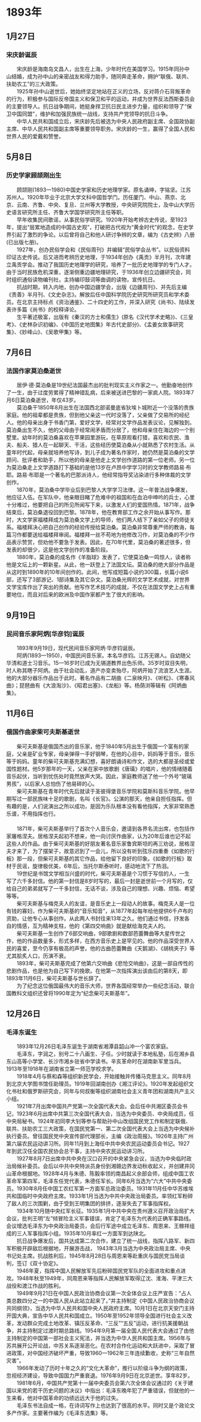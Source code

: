 # 1893年
## 1月27日
### 宋庆龄诞辰
　　宋庆龄是海南岛文昌人，出生在上海，少年时代在美国学习。1915年同孙中山结婚，成为孙中山的亲密战友和得力助手，随同奔走革命，拥护“联俄、联共、扶助农工”的三大政策。<br>　　1925年孙中山逝世后，她始终坚定地站在正义的立场，反对蒋介石背叛革命的行为，积极参与国际反帝国主义和保卫和平的运动，并成为世界反法西斯委员会的主要领导人。抗日战争期间，她挺身捍卫抗日民主进步力量，组织和领导了“保卫中国同盟”，维护和加强民族统一战线，支持共产党领导的抗日斗争。<br>　　中华人民共和国成立后，宋庆龄先后被选为中央人民政府副主席、全国政协副主席、中华人民共和国副主席等重要领导职务。宋庆龄的一生，赢得了全国人民和世界人民的爱戴和赞誉。
## 5月8日
### 历史学家顾颉刚出生
　　顾颉刚(1893一1980)中国史学家和历史地理学家。原名诵坤，字铭坚。江苏苏州人。1920年毕业于北京大学文科中国哲学门。历任厦门、中山、燕京、北京、云南、齐鲁、中央、复旦、兰州等大学教授，中央研究院院士，及中山大学历史语言研究所主任、齐鲁大学国学研究所主任等职。<br>　　早年收集民间歌谣，从事民俗学研究。1920年开始考辨古史传说，至1923年，提出“层累地造成的中国古史观”，打破把古代视为“黄金时代”的观念，在史学界引起了激烈的争论。以后曾将自己和他人研讨争辨的文章，编为《古史辨》八册(已出版七册)。<br>　　1927年，创办民俗学会和《民俗周刊》并编辑“民俗学会丛书”。以民俗资料印证古史传说。后又进而考辨历史地理，于1934年创办《禹贡》半月刊，次年建立禹贡学会。推动了我国历史地理学的研究，培养了一批历史地理学的专门人才。由于当时民族危机深重，逐渐侧重边疆地理研究，于1936年创立边疆研究会，同时组织通俗读物编刊社，主持编印鼓词等曲调的读物，宣传抗日。<br>　　抗战时期，转入内地，创办中国边疆学会，出版《边疆周刊》、并先后主编《责善》半月刊、《文史杂志》。解放后任中国科学院历史研究所研究员和学术委员。在北京主持标点《资治通鉴》、二十四史的工作，并深入研究《尚书》、陆续发表许多篇《尚书》的校释译论。<br>　　生平著述极富，出版有《秦汉的方士和儒生》(原名《汉代学术史略》)、《三皇考》、《史林杂识初编》、《中国历史地图集》年古代史部分)、《孟姜女故事研究集》、《妙峰山》、《吴歌甲集》等。
## 7月6日
### 法国作家莫泊桑逝世
　　居伊·德·莫泊桑是19世纪法国最杰出的批判现实主义作家之一。他勤奋地创作了一生，由于过度劳累得了精神错乱病，后来被送进巴黎的一家疯人院。1893年7月6日莫泊桑逝世，年仅43岁。<br>　　莫泊桑干1850年8月出生在法国西北部诺曼底省狄埃卜城附近一个没落的贵族家庭。他的祖辈都是贵族，但到他父亲这一代时没落了，父亲做了交易所的经纪人。他的母亲出身于书香门第，爱好文学，经常对文学作品发表议论，见解独到。莫泊桑出生不久，他的父母由于经常闹矛盾而分居了，他和母亲住在海边的一个别墅里。幼年时的莫泊桑喜欢在苹果园里游玩，在草原观看打猎，喜欢和农民、渔夫、船夫、猎人在一起聊天、干活，这些经历使莫泊桑从小就熟悉了农村生活。从童年时代起，母亲就培养他写诗，到儿子成为著名作家时，她仍然是莫泊桑的文学顾问、批评者和助手，所以他的母亲是他走上文学创作道路的第一位老师。另一位为莫泊桑走上文学道路打下基础的是他13岁在卢昂中学学习时的文学教师路易·布耶。路易·布耶是一个著名的巴那派诗人，他经常指导奖沾染进行多种体裁的文学创作。<br>　　1870年，莫泊桑中学毕业后到巴黎人大学学习法律。这一年普法战争爆发，他应征入伍。在军队中，他亲眼目睹了危难中的祖国和在血泊中呻吟的兵士，心里十分难过，他要把自己的所见所闻写下来，以激发人们的爱国热情。1871年，战争结束后，莫泊桑退役回到巴黎。1878年，他在教育部工作之余开始从事写作。那时，大文学家福楼拜成为莫泊桑文学上的导师，他们两人结下了亲如父子的师徒关系。福楼拜决心把自己创作的经验传授给莫泊桑。莫泊桑非常尊重严师的教诲，每篇习作都要送给福楼拜审阅。福楼拜一丝不苟地为他修改习作，对莫泊桑的不少作品表示赞赏，但劝他不要急于发表。因此，在70年代里，莫泊桑的著述很多，但发表的却很少，这是他文学创作的准备阶段。<br>　　1880年，莫泊桑的成名作《羊脂球》发表了，它使莫泊桑一鸣惊人，读者称他是文坛上的一颗新星。从此，他一跃登上了法国文坛。莫泊桑的绝大部分作品是从这时到1890年的10年间创作的。此间，他写成短篇小说约300篇，长篇小说6部，还写了3部游记、1部诗集及其它杂文。莫泊桑光辉的文学艺术成就，对世界文学宝库作出了突出的贡献。他写作艺术技巧的成就，不仅在法国文学史上占有重要地位，而且对后来的欧洲及中国作家都产生了很大的影响。
## 9月19日
### 民间音乐家阿炳[华彦钧]诞辰
　　1893年9月19日，现代民间音乐家阿炳·华彦钧诞辰。<br>　　阿炳(1893—1950)，中国民间音乐家。本名华彦钧。江苏无锡人。自幼随父华清和道士习音乐。15—16岁时已成为无锡道教界出色乐师。35岁时双目失明，时人称其瞎子阿炳。由于社会动乱，道产亦变卖殆尽，阿炳开始了流浪艺人生涯。他的大部分器乐作品出于此时。著名作品有二胡曲《二泉映月》、《听松》、《寒春风曲》；琵琶曲有《大浪淘沙》、《昭君出塞》、《龙船》等。杨荫浏等辑有《阿炳曲集》。
## 11月6日
### 俄国作曲家柴可夫斯基逝世
　　柴可夫斯基是俄国杰出的音乐家，他于1840年5月出生于俄国一个富有的家庭，父亲是矿业专家，母亲弹得一手好钢琴，在他的心目中，妈妈等于音乐，音乐等于妈妈。童年的柴可夫斯基充满幻想，喜好朗诵诗和作文，选的大都是圣经或爱国性题材。他5岁那年的一天，父亲在家中放歌剧《唐璜》的唱片，他的情绪随着音乐起伏，当听到忧伤处时竟然放声大哭。因此，家庭教师送了他一个外号“玻璃男孩”，以后家人总怕伤了他易碎的心。<br>　　柴可夫斯基在青年时代先后就读于圣彼得堡音乐学院和莫斯科音乐学院。他早期写过一部民族味十足的歌剧，名叫《长官》。公演的那天，他亲自担任指挥。但有趣的是，人们说演出之所以成功，是因为乐队根本没有看他指挥，大家非常熟悉乐谱，不用指挥也行。<br>　　<br>　　1871年，柴可夫斯基举行了首次个人音乐会，邀请到各界名流出席，也包括作家屠格涅夫。居格涅夫起初不想来，他一向讨厌作曲家，认为20年后谁也记不起这些人的作品。由于柴可夫斯基的好朋友著名音乐家鲁宾斯坦的再三劝说，居格涅夫才来了，为了摆架子，故意迟到了一会儿，所以没有听到弦乐四重奏《如歌的行板》那一段，但柴可夫斯基的其它作品，给他留下良好的印象。《如歌的行板》取材于民谣，旋律极优美，6年后，当托尔斯泰听时，感动地流下了热泪。<br>　　19世纪是书馆文学相当兴盛的时代，柴可夫斯基是个习惯于写信的人，一生写了六千多封信。他的第一封信是8岁时写的，最后一封是逝世前一个月写的，仅给自己的弟弟就写了一千多封信，无话不谈，涉及自己的理想、兴趣、烦恼、希望等等。<br>　　柴可夫斯基与梅克夫人的友谊，是音乐史上一段动人的故事。梅克夫人是一位有钱的寡妇，作为柴可夫斯基的“音乐知音”，从1877年起每年给他提供6千卢布的资助，让他专心从事创作。从此两人书封往来13年之久。他们通过书信，抒发各自的情感，互为精神支柱，他的《第四交响曲》就是献给海克夫人的。<br>　　柴可夫斯基一生创作了6部交响曲，9部歌剧和数部芭蕾舞曲等大星传世之作，他的作品数量多，形式多样，在西方音乐史上是罕见的。他的作品深受世界人民的喜爱，至今仍享有极高的声誉。他的古曲芭蕾舞曲《天鹅湖》、《胡桃夹子》等尤其脍炙人口，历演不衰。<br>　　1893年，柴可夫斯基完成了他第六交响曲《悲怆交响曲》，这是一部自传性的悲剧作品，也是他为自己写下的挽歌。在他第一次指挥演出该由后的第8天，即1893年11月6日，柴可夫斯基与世长辞了。<br>　　为了纪念这位俄国最伟大的音乐大师，世界各国经常举办一些纪念活动，联合国教科文组织还曾将1990年定为“纪念柴可夫斯基年”。
## 12月26日
### 毛泽东诞生
　　1893年12月26日毛泽东诞生于湖南省湘潭县韶山冲一个富农家庭。<br>　　毛泽东，字润之，别号二十八画生、子任。少时就读于本地私塾，后在湘乡县东山高等小学堂、长沙市湘乡驻省中学读书。辛亥革命时在湖南新军里当兵。1913年至1918年在湖南省立第一师范学校求学。<br>　　1918年4月与蔡和森等组织新民学会，开始接触并传播马克思主义。同年8月到北京大学图书馆任助理员。1919年回湖南创办《湘江评论》。1920年发起组织文化书社和俄罗斯研究会，同年与何叔衡等组织湖南社会主义青年团和湖南共产主义小组。<br>　　1921年7月出席中国共产党第一次全国代表大会。会后任中共湘区委员会书记，1923年6月出席中共第三次全国代表大会，当选为中央委员、中央局成员，任中央局秘书。1924年初同李大钊等参与帮助孙中山改组国民党工作和制定联俄、联共、扶助农工三大政策，在国民党第一、第二次全国代表大会上当选为中央候补执行委员。曾往国民党中央宣传部代理部长，主编《政治周报》。1926年主持广州第六届农民运动讲习所。同年11月到上海任中共中央农民运动委员会书记。1927年到武汉任全国农民协会总干事，主持中央农民运动讲习所。<br>　　1927年8月7日出席中共中央在汉口召开的中央紧急会议，当选为中央临时政治局候补委员。会后以中共中央特派员身份到湘赣边界发动秋收起义，并创建井冈山革命根据地。1928年4月与朱德、陈毅率领的南昌起义余部会师，组成中国工农革命军第四军，毛泽东任党代表，朱德任军长。同年6月当选为“六大”中共中央委员。1930年8月任中国工农红军第一方面军总政治委员。1931年11月任中华苏维埃共和国临时中央政府主席。1933年1月当选为中共中央政治局委员。率领红军粉碎了敌人的三次围剿，由于受到王明集团的排挤，逐渐失去了军事指挥权。<br>　　1934年10月随中央红军长征。1935年1月中共中央在贵州遵义召开政治局扩大会议，批判王明“左”倾冒险主义军事错误，肯定了毛泽东为代表的正确军事路线。会议增选毛泽东为中央政治局委员，会后行军途中成立毛泽东、周恩来、王稼祥组成的三人军事指挥小组。1935年10月率红一方面军到达陕北。<br>　　抗日战争爆发后，国共达成第二次合作，建立了统一战线，指挥八路军、新四军积极开辟敌后根据地，开展游击战， 1943年3月当选为中央政治局主席、中央书记处主席。抗战胜利后，1945年8月28日与周恩来等赴重庆与国民党当局谈判，签订《双十协定》。<br>　　1946年夏，指挥中国人民解放军先后粉碎国民党军队的全面进攻和重点进攻。1948年秋至1949年，同周恩来等指挥人民解放军取得辽沈、淮海、平津三大战役和渡江作战的胜利。<br>　　1949年9月21日在中国人民政治协商会议第一次全体会议上庄严宣告：“占人类总数四分之一的中国人民从此站立起来了。”并主持制定《中国人民政治协商会议共同纲领》，当选为中华人民共和国中央人民政府主席。10月1日在北京天安门主持开国大典，宣告中华人民共和国成立。1950年至1952年领导全国进行社会主义改革，发动群众完成土地改革、镇压反革命、“三反”“五反”运动，进行抗美援朝战争，并主持制定过渡时期总路线。1954年9月第一届全国人民代表大会通过了由他主持制定的中国第一部社会主义宪法，并当选为中华人民共和国主席。1956年与苏共展开公开论战，中苏关系逐渐恶化。在农村合作化运动和大跃进中，采取了冒进政策，对中国经济破坏严重，导致1960—1962年三年连续歉收，史称“三年自然灾害”。<br>　　1966年发动了历时十年之久的“文化大革命”，推行以阶级斗争为纲的政策，忽视经济建设，导致中国国力严重衰退。1976年9月9日在北京逝世。享年82岁。<br>　　1981年6月，中国共产党第十一届中央委员会第六次全体会议通过的《关于建国以来党的若干历史问题的决议》中指出：毛泽东晚年犯了严重错误，但就他的一生来看，他对中国革命的功绩远远大于他的过失。<br>　　毛泽东书法自成一格，在诗词写作上也达到了很高的水平。同时又是个政论文多产作家。主要著作编为《毛泽东选集》等。
<comment/>